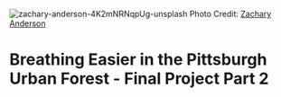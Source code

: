 ![zachary-anderson-4K2mNRNqpUg-unsplash](https://user-images.githubusercontent.com/67763281/88874849-05537a80-d1ee-11ea-805f-7f7ef559dbb6.jpg)
Photo Credit: [Zachary Anderson](https://unsplash.com/@zanderson19)

# Breathing Easier in the Pittsburgh Urban Forest - Final Project Part 2
